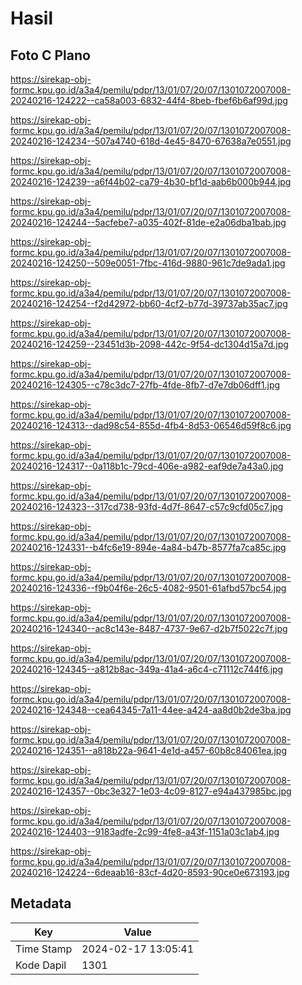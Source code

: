 # Hasil

## Foto C Plano

https://sirekap-obj-formc.kpu.go.id/a3a4/pemilu/pdpr/13/01/07/20/07/1301072007008-20240216-124222--ca58a003-6832-44f4-8beb-fbef6b6af99d.jpg

https://sirekap-obj-formc.kpu.go.id/a3a4/pemilu/pdpr/13/01/07/20/07/1301072007008-20240216-124234--507a4740-618d-4e45-8470-67638a7e0551.jpg

https://sirekap-obj-formc.kpu.go.id/a3a4/pemilu/pdpr/13/01/07/20/07/1301072007008-20240216-124239--a6f44b02-ca79-4b30-bf1d-aab6b000b944.jpg

https://sirekap-obj-formc.kpu.go.id/a3a4/pemilu/pdpr/13/01/07/20/07/1301072007008-20240216-124244--5acfebe7-a035-402f-81de-e2a06dba1bab.jpg

https://sirekap-obj-formc.kpu.go.id/a3a4/pemilu/pdpr/13/01/07/20/07/1301072007008-20240216-124250--509e0051-7fbc-416d-9880-961c7de9ada1.jpg

https://sirekap-obj-formc.kpu.go.id/a3a4/pemilu/pdpr/13/01/07/20/07/1301072007008-20240216-124254--f2d42972-bb60-4cf2-b77d-39737ab35ac7.jpg

https://sirekap-obj-formc.kpu.go.id/a3a4/pemilu/pdpr/13/01/07/20/07/1301072007008-20240216-124259--23451d3b-2098-442c-9f54-dc1304d15a7d.jpg

https://sirekap-obj-formc.kpu.go.id/a3a4/pemilu/pdpr/13/01/07/20/07/1301072007008-20240216-124305--c78c3dc7-27fb-4fde-8fb7-d7e7db06dff1.jpg

https://sirekap-obj-formc.kpu.go.id/a3a4/pemilu/pdpr/13/01/07/20/07/1301072007008-20240216-124313--dad98c54-855d-4fb4-8d53-06546d59f8c6.jpg

https://sirekap-obj-formc.kpu.go.id/a3a4/pemilu/pdpr/13/01/07/20/07/1301072007008-20240216-124317--0a118b1c-79cd-406e-a982-eaf9de7a43a0.jpg

https://sirekap-obj-formc.kpu.go.id/a3a4/pemilu/pdpr/13/01/07/20/07/1301072007008-20240216-124323--317cd738-93fd-4d7f-8647-c57c9cfd05c7.jpg

https://sirekap-obj-formc.kpu.go.id/a3a4/pemilu/pdpr/13/01/07/20/07/1301072007008-20240216-124331--b4fc6e19-894e-4a84-b47b-8577fa7ca85c.jpg

https://sirekap-obj-formc.kpu.go.id/a3a4/pemilu/pdpr/13/01/07/20/07/1301072007008-20240216-124336--f9b04f6e-26c5-4082-9501-61afbd57bc54.jpg

https://sirekap-obj-formc.kpu.go.id/a3a4/pemilu/pdpr/13/01/07/20/07/1301072007008-20240216-124340--ac8c143e-8487-4737-9e67-d2b7f5022c7f.jpg

https://sirekap-obj-formc.kpu.go.id/a3a4/pemilu/pdpr/13/01/07/20/07/1301072007008-20240216-124345--a812b8ac-349a-41a4-a6c4-c71112c744f6.jpg

https://sirekap-obj-formc.kpu.go.id/a3a4/pemilu/pdpr/13/01/07/20/07/1301072007008-20240216-124348--cea64345-7a11-44ee-a424-aa8d0b2de3ba.jpg

https://sirekap-obj-formc.kpu.go.id/a3a4/pemilu/pdpr/13/01/07/20/07/1301072007008-20240216-124351--a818b22a-9641-4e1d-a457-60b8c84061ea.jpg

https://sirekap-obj-formc.kpu.go.id/a3a4/pemilu/pdpr/13/01/07/20/07/1301072007008-20240216-124357--0bc3e327-1e03-4c09-8127-e94a437985bc.jpg

https://sirekap-obj-formc.kpu.go.id/a3a4/pemilu/pdpr/13/01/07/20/07/1301072007008-20240216-124403--9183adfe-2c99-4fe8-a43f-1151a03c1ab4.jpg

https://sirekap-obj-formc.kpu.go.id/a3a4/pemilu/pdpr/13/01/07/20/07/1301072007008-20240216-124224--6deaab16-83cf-4d20-8593-90ce0e673193.jpg


## Metadata

| Key        | Value               |
| ---------- | ------------------- |
| Time Stamp | 2024-02-17 13:05:41 |
| Kode Dapil | 1301                |



